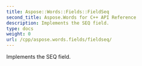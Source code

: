 ```yaml
---
title: Aspose::Words::Fields::FieldSeq
second_title: Aspose.Words for C++ API Reference
description: Implements the SEQ field. 
type: docs
weight: 0
url: /cpp/aspose.words.fields/fieldseq/
---
```


Implements the SEQ field. 

